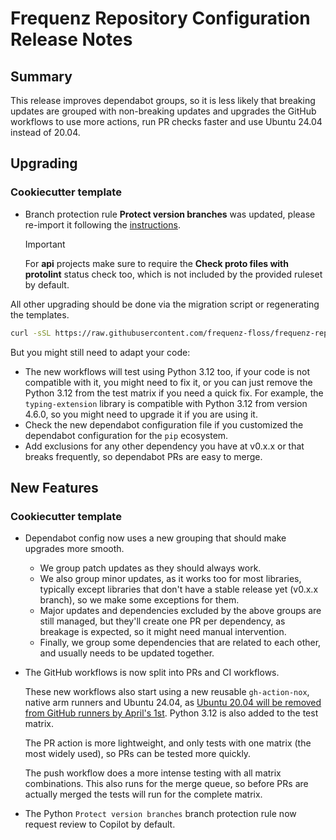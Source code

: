 # Frequenz Repository Configuration Release Notes

## Summary

This release improves dependabot groups, so it is less likely that breaking updates are grouped with non-breaking updates and upgrades the GitHub workflows to use more actions, run PR checks faster and use Ubuntu 24.04 instead of 20.04.

## Upgrading

### Cookiecutter template

* Branch protection rule **Protect version branches** was updated, please re-import it following the [instructions](https://frequenz-floss.github.io/frequenz-repo-config-python/v0.13/user-guide/start-a-new-project/configure-github/#rulesets).

    > [!IMPORTANT]
    > For **api** projects make sure to require the **Check proto files with protolint** status check too, which is not included by the provided ruleset by default.

All other upgrading should be done via the migration script or regenerating the templates.

```bash
curl -sSL https://raw.githubusercontent.com/frequenz-floss/frequenz-repo-config-python/v0.12/cookiecutter/migrate.py | python3
```

But you might still need to adapt your code:

* The new workflows will test using Python 3.12 too, if your code is not compatible with it, you might need to fix it, or you can just remove the Python 3.12 from the test matrix if you need a quick fix. For example, the `typing-extension` library is compatible with Python 3.12 from version 4.6.0, so you might need to upgrade it if you are using it.
* Check the new dependabot configuration file if you customized the dependabot configuration for the `pip` ecosystem.
* Add exclusions for any other dependency you have at v0.x.x or that breaks frequently, so dependabot PRs are easy to merge.

## New Features

### Cookiecutter template

- Dependabot config now uses a new grouping that should make upgrades more smooth.

    * We group patch updates as they should always work.
    * We also group minor updates, as it works too for most libraries, typically except libraries that don't have a stable release yet (v0.x.x branch), so we make some exceptions for them.
    * Major updates and dependencies excluded by the above groups are still managed, but they'll create one PR per dependency, as breakage is expected, so it might need manual intervention.
    * Finally, we group some dependencies that are related to each other, and usually needs to be updated together.

- The GitHub workflows is now split into PRs and CI workflows.

    These new workflows also start using a new reusable `gh-action-nox`, native arm runners and Ubuntu 24.04, as [Ubuntu 20.04 will be removed from GitHub runners by April's 1st][ubuntu-20.04]. Python 3.12 is also added to the test matrix.

    The PR action is more lightweight, and only tests with one matrix (the most widely used), so PRs can be tested more quickly.

    The push workflow does a more intense testing with all matrix combinations. This also runs for the merge queue, so before PRs are actually merged the tests will run for the complete matrix.

[ubuntu-20.04]: https://github.blog/changelog/2025-01-15-github-actions-ubuntu-20-runner-image-brownout-dates-and-other-breaking-changes/

- The Python `Protect version branches` branch protection rule now request review to Copilot by default.
